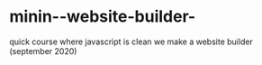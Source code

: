 # minin--website-builder-
 quick course where javascript is clean we make a website builder (september 2020)
